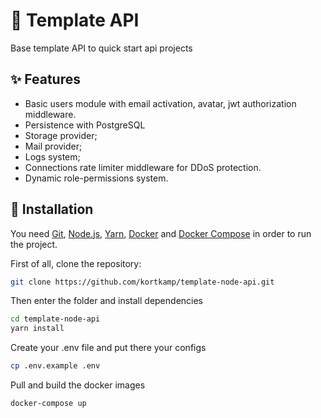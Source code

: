 # :construction_worker: Template API
 Base template API to quick start api projects

## :sparkles: Features
* Basic users module with email activation, avatar, jwt authorization middleware.
* Persistence with PostgreSQL
* Storage provider;
* Mail provider;
* Logs system;
* Connections rate limiter middleware for DDoS protection. 
* Dynamic role-permissions system.

## :wrench: Installation
You need [Git](https://git-scm.com/), [Node.js](https://nodejs.org/), [Yarn](https://yarnpkg.com/), [Docker](https://www.docker.com/) and [Docker Compose](https://docs.docker.com/compose/) in order to run the project.

First of all, clone the repository:
```bash
git clone https://github.com/kortkamp/template-node-api.git
```
Then enter the folder and install dependencies
```bash
cd template-node-api
yarn install
```
Create your .env file and put there your configs
```bash
cp .env.example .env
```

Pull and build the docker images
```bash
docker-compose up
```
